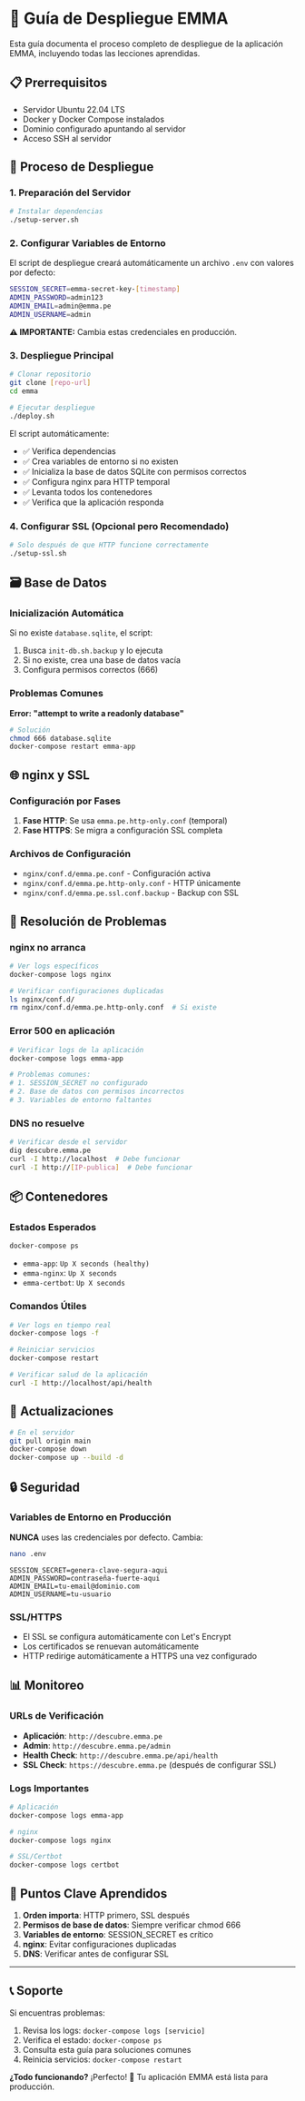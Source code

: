 # 🚀 Guía de Despliegue EMMA

Esta guía documenta el proceso completo de despliegue de la aplicación EMMA, incluyendo todas las lecciones aprendidas.

## 📋 Prerrequisitos

- Servidor Ubuntu 22.04 LTS
- Docker y Docker Compose instalados
- Dominio configurado apuntando al servidor
- Acceso SSH al servidor

## 🔧 Proceso de Despliegue

### 1. Preparación del Servidor

```bash
# Instalar dependencias
./setup-server.sh
```

### 2. Configurar Variables de Entorno

El script de despliegue creará automáticamente un archivo `.env` con valores por defecto:

```bash
SESSION_SECRET=emma-secret-key-[timestamp]
ADMIN_PASSWORD=admin123
ADMIN_EMAIL=admin@emma.pe
ADMIN_USERNAME=admin
```

**⚠️ IMPORTANTE:** Cambia estas credenciales en producción.

### 3. Despliegue Principal

```bash
# Clonar repositorio
git clone [repo-url]
cd emma

# Ejecutar despliegue
./deploy.sh
```

El script automáticamente:
- ✅ Verifica dependencias
- ✅ Crea variables de entorno si no existen
- ✅ Inicializa la base de datos SQLite con permisos correctos
- ✅ Configura nginx para HTTP temporal
- ✅ Levanta todos los contenedores
- ✅ Verifica que la aplicación responda

### 4. Configurar SSL (Opcional pero Recomendado)

```bash
# Solo después de que HTTP funcione correctamente
./setup-ssl.sh
```

## 🗃️ Base de Datos

### Inicialización Automática

Si no existe `database.sqlite`, el script:
1. Busca `init-db.sh.backup` y lo ejecuta
2. Si no existe, crea una base de datos vacía
3. Configura permisos correctos (666)

### Problemas Comunes

**Error: "attempt to write a readonly database"**
```bash
# Solución
chmod 666 database.sqlite
docker-compose restart emma-app
```

## 🌐 nginx y SSL

### Configuración por Fases

1. **Fase HTTP**: Se usa `emma.pe.http-only.conf` (temporal)
2. **Fase HTTPS**: Se migra a configuración SSL completa

### Archivos de Configuración

- `nginx/conf.d/emma.pe.conf` - Configuración activa
- `nginx/conf.d/emma.pe.http-only.conf` - HTTP únicamente
- `nginx/conf.d/emma.pe.ssl.conf.backup` - Backup con SSL

## 🐛 Resolución de Problemas

### nginx no arranca

```bash
# Ver logs específicos
docker-compose logs nginx

# Verificar configuraciones duplicadas
ls nginx/conf.d/
rm nginx/conf.d/emma.pe.http-only.conf  # Si existe
```

### Error 500 en aplicación

```bash
# Verificar logs de la aplicación
docker-compose logs emma-app

# Problemas comunes:
# 1. SESSION_SECRET no configurado
# 2. Base de datos con permisos incorrectos
# 3. Variables de entorno faltantes
```

### DNS no resuelve

```bash
# Verificar desde el servidor
dig descubre.emma.pe
curl -I http://localhost  # Debe funcionar
curl -I http://[IP-publica]  # Debe funcionar
```

## 📦 Contenedores

### Estados Esperados

```bash
docker-compose ps
```

- `emma-app`: `Up X seconds (healthy)`
- `emma-nginx`: `Up X seconds` 
- `emma-certbot`: `Up X seconds`

### Comandos Útiles

```bash
# Ver logs en tiempo real
docker-compose logs -f

# Reiniciar servicios
docker-compose restart

# Verificar salud de la aplicación
curl -I http://localhost/api/health
```

## 🔄 Actualizaciones

```bash
# En el servidor
git pull origin main
docker-compose down
docker-compose up --build -d
```

## 🔒 Seguridad

### Variables de Entorno en Producción

**NUNCA** uses las credenciales por defecto. Cambia:

```bash
nano .env
```

```
SESSION_SECRET=genera-clave-segura-aqui
ADMIN_PASSWORD=contraseña-fuerte-aqui
ADMIN_EMAIL=tu-email@dominio.com
ADMIN_USERNAME=tu-usuario
```

### SSL/HTTPS

- El SSL se configura automáticamente con Let's Encrypt
- Los certificados se renuevan automáticamente
- HTTP redirige automáticamente a HTTPS una vez configurado

## 📊 Monitoreo

### URLs de Verificación

- **Aplicación**: `http://descubre.emma.pe`
- **Admin**: `http://descubre.emma.pe/admin`
- **Health Check**: `http://descubre.emma.pe/api/health`
- **SSL Check**: `https://descubre.emma.pe` (después de configurar SSL)

### Logs Importantes

```bash
# Aplicación
docker-compose logs emma-app

# nginx
docker-compose logs nginx

# SSL/Certbot
docker-compose logs certbot
```

## 🎯 Puntos Clave Aprendidos

1. **Orden importa**: HTTP primero, SSL después
2. **Permisos de base de datos**: Siempre verificar chmod 666
3. **Variables de entorno**: SESSION_SECRET es crítico
4. **nginx**: Evitar configuraciones duplicadas
5. **DNS**: Verificar antes de configurar SSL

---

## 📞 Soporte

Si encuentras problemas:

1. Revisa los logs: `docker-compose logs [servicio]`
2. Verifica el estado: `docker-compose ps`
3. Consulta esta guía para soluciones comunes
4. Reinicia servicios: `docker-compose restart`

**¿Todo funcionando?** ¡Perfecto! 🎉 Tu aplicación EMMA está lista para producción.
